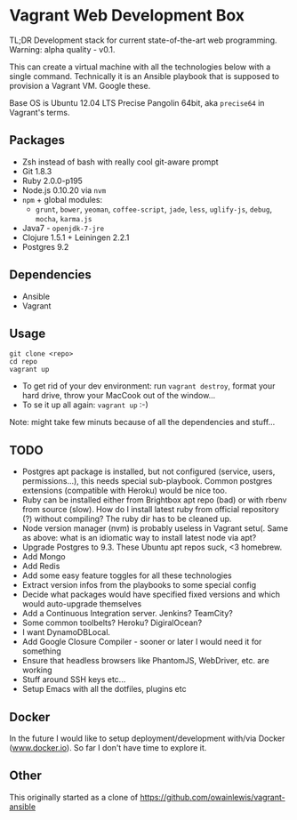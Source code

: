 # Vagrant Web Development Box

TL;DR Development stack for current state-of-the-art web programming. Warning: alpha quality - v0.1.

This can create a virtual machine with all the technologies below with a single command. Technically it is an Ansible playbook that is supposed to provision a Vagrant VM. Google these.

Base OS is Ubuntu 12.04 LTS Precise Pangolin 64bit, aka `precise64` in Vagrant's terms.

## Packages

+ Zsh instead of bash with really cool git-aware prompt
+ Git 1.8.3
+ Ruby 2.0.0-p195
+ Node.js 0.10.20 via `nvm`
+ `npm` + global modules:
  - `grunt`, `bower`, `yeoman`, `coffee-script`, `jade`, `less`, `uglify-js`, `debug`, `mocha`, `karma.js`
+ Java7 - `openjdk-7-jre`
+ Clojure 1.5.1 + Leiningen 2.2.1
+ Postgres 9.2

## Dependencies

- Ansible
- Vagrant

## Usage

```
git clone <repo>
cd repo
vagrant up
```

- To get rid of your dev environment: run `vagrant destroy`, format your hard drive, throw your MacCook out of the window...
- To se it up all again: `vagrant up` :-)

Note: might take few minuts because of all the dependencies and stuff...

## TODO

+ Postgres apt package is installed, but not configured (service, users, permissions...), this needs special sub-playbook. Common postgres extensions (compatible with Heroku) would be nice too.
+ Ruby can be installed either from Brightbox apt repo (bad) or with rbenv from source (slow). How do I install latest ruby from official repository (?) without compiling? The ruby dir has to be cleaned up.
+ Node version manager (nvm) is probably useless in Vagrant setu(. Same as above: what is an idiomatic way to install latest node via apt?
+ Upgrade Postgres to 9.3. These Ubuntu apt repos suck, <3 homebrew.
+ Add Mongo
+ Add Redis
+ Add some easy feature toggles for all these technologies
+ Extract version infos from the playbooks to some special config
+ Decide what packages would have specified fixed versions and which would auto-upgrade themselves
+ Add a Continuous Integration server. Jenkins? TeamCity?
+ Some common toolbelts? Heroku? DigiralOcean?
+ I want DynamoDBLocal.
+ Add Google Closure Compiler - sooner or later I would need it for something
+ Ensure that headless browsers like PhantomJS, WebDriver, etc. are working
+ Stuff around SSH keys etc...
+ Setup Emacs with all the dotfiles, plugins etc

## Docker

In the future I would like to setup deployment/development with/via Docker (www.docker.io). So far I don't have time to explore it.

## Other

This originally started as a clone of https://github.com/owainlewis/vagrant-ansible